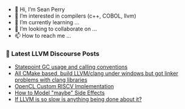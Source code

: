- 👋 Hi, I’m Sean Perry
- 👀 I’m interested in compilers (c++, COBOL, llvm)
- 🌱 I’m currently learning ...
- 💞️ I’m looking to collaborate on ...
- 📫 How to reach me ...

<!---
s66perry/s66perry is a ✨ special ✨ repository because its `README.md` (this file) appears on your GitHub profile.
You can click the Preview link to take a look at your changes.
--->
### 📕 Latest LLVM Discourse Posts

<!-- DISCOURSE-LLVM:START -->
- [Statepoint GC usage and calling conventions](https://discourse.llvm.org/t/statepoint-gc-usage-and-calling-conventions/75555#post_5)
- [All CMake based, build LLVM/clang under windows but got linker problems with clang libraries](https://discourse.llvm.org/t/all-cmake-based-build-llvm-clang-under-windows-but-got-linker-problems-with-clang-libraries/75623#post_2)
- [OpenCL Custom RISCV Implementation](https://discourse.llvm.org/t/opencl-custom-riscv-implementation/75676#post_1)
- [How to Model &quot;maybe&quot; Side Effects](https://discourse.llvm.org/t/how-to-model-maybe-side-effects/75674#post_2)
- [If LLVM is so slow is anything being done about it?](https://discourse.llvm.org/t/if-llvm-is-so-slow-is-anything-being-done-about-it/75389?page=3#post_49)
<!-- DISCOURSE-LLVM:END -->
